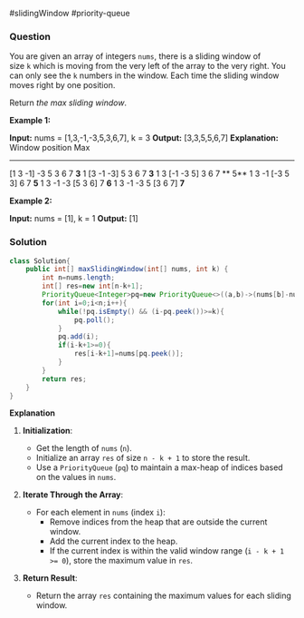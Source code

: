 #slidingWindow #priority-queue 
### Question
You are given an array of integers `nums`, there is a sliding window of size `k` which is moving from the very left of the array to the very right. You can only see the `k` numbers in the window. Each time the sliding window moves right by one position.

Return _the max sliding window_.

**Example 1:**

**Input:** nums = [1,3,-1,-3,5,3,6,7], k = 3
**Output:** [3,3,5,5,6,7]
**Explanation:** 
Window position                Max
---------------               -----
[1  3  -1] -3  5  3  6  7       **3**
 1 [3  -1  -3] 5  3  6  7       **3**
 1  3 [-1  -3  5] 3  6  7      ** 5**
 1  3  -1 [-3  5  3] 6  7       **5**
 1  3  -1  -3 [5  3  6] 7       **6**
 1  3  -1  -3  5 [3  6  7]      **7**

**Example 2:**

**Input:** nums = [1], k = 1
**Output:** [1]

### Solution
```java
class Solution{
	public int[] maxSlidingWindow(int[] nums, int k) {  
	    int n=nums.length;  
	    int[] res=new int[n-k+1];  
	    PriorityQueue<Integer>pq=new PriorityQueue<>((a,b)->(nums[b]-nums[a]));  
	    for(int i=0;i<n;i++){  
	        while(!pq.isEmpty() && (i-pq.peek())>=k){  
	            pq.poll();  
	        }  
	        pq.add(i);  
	        if(i-k+1>=0){  
	            res[i-k+1]=nums[pq.peek()];  
	        }  
	    }  
	    return res;  
	}
}
```

**Explanation**
1. **Initialization**:
    
    - Get the length of `nums` (`n`).
    - Initialize an array `res` of size `n - k + 1` to store the result.
    - Use a `PriorityQueue` (`pq`) to maintain a max-heap of indices based on the values in `nums`.
2. **Iterate Through the Array**:
    
    - For each element in `nums` (index `i`):
        - Remove indices from the heap that are outside the current window.
        - Add the current index to the heap.
        - If the current index is within the valid window range (`i - k + 1 >= 0`), store the maximum value in `res`.
3. **Return Result**:
    
    - Return the array `res` containing the maximum values for each sliding window.
